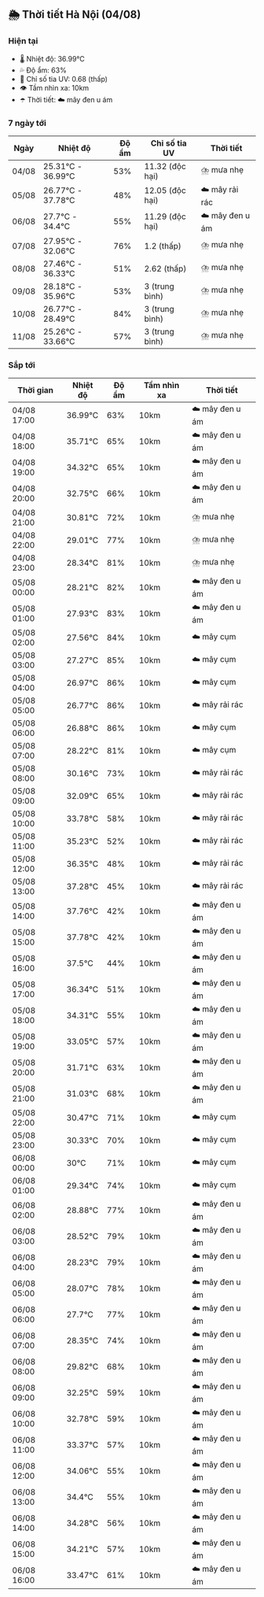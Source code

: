 ## 🌦️ Thời tiết Hà Nội (04/08)

### Hiện tại

- 🌡️ Nhiệt độ: 36.99℃
- 💦 Độ ẩm: 63%
- 🌟 Chỉ số tia UV: 0.68 (thấp)
- 👁️ Tầm nhìn xa: 10km
- ☂️ Thời tiết: ☁️ mây đen u ám

### 7 ngày tới

| Ngày | Nhiệt độ | Độ ẩm | Chỉ số tia UV | Thời tiết |
| --- | --- | --- | --- | --- |
| 04/08 | 25.31℃ - 36.99℃ | 53% | 11.32 (độc hại) | ⛈️ mưa nhẹ |
| 05/08 | 26.77℃ - 37.78℃ | 48% | 12.05 (độc hại) | ☁️ mây rải rác |
| 06/08 | 27.7℃ - 34.4℃ | 55% | 11.29 (độc hại) | ☁️ mây đen u ám |
| 07/08 | 27.95℃ - 32.06℃ | 76% | 1.2 (thấp) | ⛈️ mưa nhẹ |
| 08/08 | 27.46℃ - 36.33℃ | 51% | 2.62 (thấp) | ⛈️ mưa nhẹ |
| 09/08 | 28.18℃ - 35.96℃ | 53% | 3 (trung bình) | ⛈️ mưa nhẹ |
| 10/08 | 26.77℃ - 28.49℃ | 84% | 3 (trung bình) | ⛈️ mưa nhẹ |
| 11/08 | 25.26℃ - 33.66℃ | 57% | 3 (trung bình) | ⛈️ mưa nhẹ |

### Sắp tới

| Thời gian | Nhiệt độ | Độ ẩm | Tầm nhìn xa | Thời tiết |
| --- | --- | --- | --- | --- |
| 04/08 17:00 | 36.99℃ | 63% | 10km | ☁️ mây đen u ám |
| 04/08 18:00 | 35.71℃ | 65% | 10km | ☁️ mây đen u ám |
| 04/08 19:00 | 34.32℃ | 65% | 10km | ☁️ mây đen u ám |
| 04/08 20:00 | 32.75℃ | 66% | 10km | ☁️ mây đen u ám |
| 04/08 21:00 | 30.81℃ | 72% | 10km | ⛈️ mưa nhẹ |
| 04/08 22:00 | 29.01℃ | 77% | 10km | ⛈️ mưa nhẹ |
| 04/08 23:00 | 28.34℃ | 81% | 10km | ⛈️ mưa nhẹ |
| 05/08 00:00 | 28.21℃ | 82% | 10km | ☁️ mây đen u ám |
| 05/08 01:00 | 27.93℃ | 83% | 10km | ☁️ mây đen u ám |
| 05/08 02:00 | 27.56℃ | 84% | 10km | ☁️ mây cụm |
| 05/08 03:00 | 27.27℃ | 85% | 10km | ☁️ mây cụm |
| 05/08 04:00 | 26.97℃ | 86% | 10km | ☁️ mây cụm |
| 05/08 05:00 | 26.77℃ | 86% | 10km | ☁️ mây rải rác |
| 05/08 06:00 | 26.88℃ | 86% | 10km | ☁️ mây cụm |
| 05/08 07:00 | 28.22℃ | 81% | 10km | ☁️ mây cụm |
| 05/08 08:00 | 30.16℃ | 73% | 10km | ☁️ mây rải rác |
| 05/08 09:00 | 32.09℃ | 65% | 10km | ☁️ mây rải rác |
| 05/08 10:00 | 33.78℃ | 58% | 10km | ☁️ mây rải rác |
| 05/08 11:00 | 35.23℃ | 52% | 10km | ☁️ mây rải rác |
| 05/08 12:00 | 36.35℃ | 48% | 10km | ☁️ mây rải rác |
| 05/08 13:00 | 37.28℃ | 45% | 10km | ☁️ mây rải rác |
| 05/08 14:00 | 37.76℃ | 42% | 10km | ☁️ mây đen u ám |
| 05/08 15:00 | 37.78℃ | 42% | 10km | ☁️ mây đen u ám |
| 05/08 16:00 | 37.5℃ | 44% | 10km | ☁️ mây đen u ám |
| 05/08 17:00 | 36.34℃ | 51% | 10km | ☁️ mây đen u ám |
| 05/08 18:00 | 34.31℃ | 55% | 10km | ☁️ mây đen u ám |
| 05/08 19:00 | 33.05℃ | 57% | 10km | ☁️ mây đen u ám |
| 05/08 20:00 | 31.71℃ | 63% | 10km | ☁️ mây đen u ám |
| 05/08 21:00 | 31.03℃ | 68% | 10km | ☁️ mây đen u ám |
| 05/08 22:00 | 30.47℃ | 71% | 10km | ☁️ mây cụm |
| 05/08 23:00 | 30.33℃ | 70% | 10km | ☁️ mây cụm |
| 06/08 00:00 | 30℃ | 71% | 10km | ☁️ mây cụm |
| 06/08 01:00 | 29.34℃ | 74% | 10km | ☁️ mây cụm |
| 06/08 02:00 | 28.88℃ | 77% | 10km | ☁️ mây đen u ám |
| 06/08 03:00 | 28.52℃ | 79% | 10km | ☁️ mây đen u ám |
| 06/08 04:00 | 28.23℃ | 79% | 10km | ☁️ mây đen u ám |
| 06/08 05:00 | 28.07℃ | 78% | 10km | ☁️ mây đen u ám |
| 06/08 06:00 | 27.7℃ | 77% | 10km | ☁️ mây đen u ám |
| 06/08 07:00 | 28.35℃ | 74% | 10km | ☁️ mây đen u ám |
| 06/08 08:00 | 29.82℃ | 68% | 10km | ☁️ mây đen u ám |
| 06/08 09:00 | 32.25℃ | 59% | 10km | ☁️ mây đen u ám |
| 06/08 10:00 | 32.78℃ | 59% | 10km | ☁️ mây đen u ám |
| 06/08 11:00 | 33.37℃ | 57% | 10km | ☁️ mây đen u ám |
| 06/08 12:00 | 34.06℃ | 55% | 10km | ☁️ mây đen u ám |
| 06/08 13:00 | 34.4℃ | 55% | 10km | ☁️ mây đen u ám |
| 06/08 14:00 | 34.28℃ | 56% | 10km | ☁️ mây đen u ám |
| 06/08 15:00 | 34.21℃ | 57% | 10km | ☁️ mây đen u ám |
| 06/08 16:00 | 33.47℃ | 61% | 10km | ☁️ mây đen u ám |

